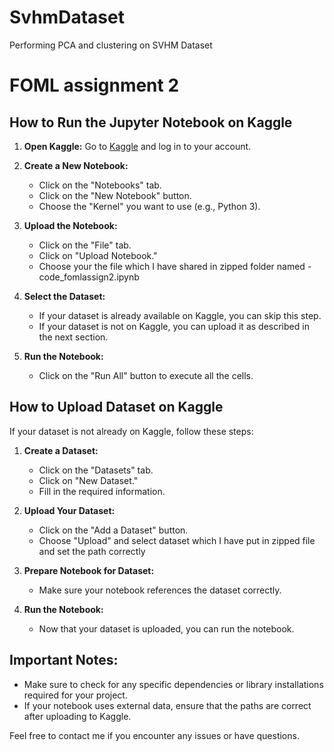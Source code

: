 # SvhmDataset
 Performing PCA and clustering on SVHM Dataset
# FOML assignment 2

## How to Run the Jupyter Notebook on Kaggle


1. **Open Kaggle:** Go to [Kaggle](https://www.kaggle.com/) and log in to your account.


2. **Create a New Notebook:**
   - Click on the "Notebooks" tab.
   - Click on the "New Notebook" button.
   - Choose the "Kernel" you want to use (e.g., Python 3).


3. **Upload the Notebook:**
   - Click on the "File" tab.
   - Click on "Upload Notebook."
   - Choose your the file which I have shared in zipped folder named - code_fomlassign2.ipynb


4. **Select the Dataset:**
   - If your dataset is already available on Kaggle, you can skip this step.
   - If your dataset is not on Kaggle, you can upload it as described in the next section.


5. **Run the Notebook:**
   - Click on the "Run All" button to execute all the cells.


## How to Upload Dataset on Kaggle


If your dataset is not already on Kaggle, follow these steps:


1. **Create a Dataset:**
   - Click on the "Datasets" tab.
   - Click on "New Dataset."
   - Fill in the required information.


2. **Upload Your Dataset:**
   - Click on the "Add a Dataset" button.
   - Choose "Upload" and select dataset which I have put in zipped file and set the path correctly


3. **Prepare Notebook for Dataset:**
   - Make sure your notebook references the dataset correctly.


4. **Run the Notebook:**
   - Now that your dataset is uploaded, you can run the notebook.


## Important Notes:


- Make sure to check for any specific dependencies or library installations required for your project.
- If your notebook uses external data, ensure that the paths are correct after uploading to Kaggle.


Feel free to contact me if you encounter any issues or have questions.
